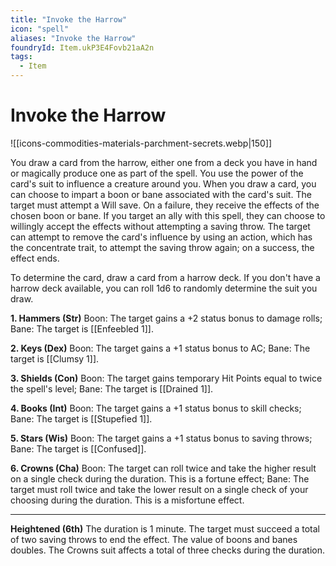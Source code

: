 ```yaml
---
title: "Invoke the Harrow"
icon: "spell"
aliases: "Invoke the Harrow"
foundryId: Item.ukP3E4Fovb21aA2n
tags:
  - Item
---
```


# Invoke the Harrow
![[icons-commodities-materials-parchment-secrets.webp|150]]

You draw a card from the harrow, either one from a deck you have in hand or magically produce one as part of the spell. You use the power of the card's suit to influence a creature around you. When you draw a card, you can choose to impart a boon or bane associated with the card's suit. The target must attempt a Will save. On a failure, they receive the effects of the chosen boon or bane. If you target an ally with this spell, they can choose to willingly accept the effects without attempting a saving throw. The target can attempt to remove the card's influence by using an action, which has the concentrate trait, to attempt the saving throw again; on a success, the effect ends.

To determine the card, draw a card from a harrow deck. If you don't have a harrow deck available, you can roll 1d6 to randomly determine the suit you draw.

**1\. Hammers (Str)** Boon: The target gains a +2 status bonus to damage rolls; Bane: The target is [[Enfeebled 1]].

**2\. Keys (Dex)** Boon: The target gains a +1 status bonus to AC; Bane: The target is [[Clumsy 1]].

**3\. Shields (Con)** Boon: The target gains temporary Hit Points equal to twice the spell's level; Bane: The target is [[Drained 1]].

**4\. Books (Int)** Boon: The target gains a +1 status bonus to skill checks; Bane: The target is [[Stupefied 1]].

**5\. Stars (Wis)** Boon: The target gains a +1 status bonus to saving throws; Bane: The target is [[Confused]].

**6\. Crowns (Cha)** Boon: The target can roll twice and take the higher result on a single check during the duration. This is a fortune effect; Bane: The target must roll twice and take the lower result on a single check of your choosing during the duration. This is a misfortune effect.

* * *

**Heightened (6th)** The duration is 1 minute. The target must succeed a total of two saving throws to end the effect. The value of boons and banes doubles. The Crowns suit affects a total of three checks during the duration.
